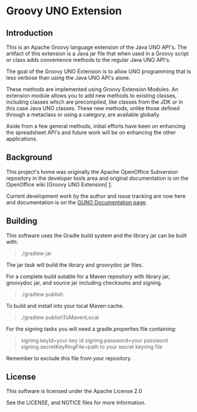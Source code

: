 Groovy UNO Extension
====================

Introduction
------------
This is an Apache Groovy language extension of the Java UNO API's. The artifact of this extension is a Java jar file 
that when used in a Groovy script or class adds convenience methods to the regular Java UNO API's.

The goal of the Groovy UNO Extension is to allow UNO programming that is less verbose than using the Java UNO API's alone.

These methods are implemented using Groovy Extension Modules. An extension module allows you to add new methods to 
existing classes, including classes which are precompiled, like classes from the JDK or in this case Java UNO classes. 
These new methods, unlike those defined through a metaclass or using a category, are available globally.

Aside from a few general methods, initial efforts have been on enhancing the spreadsheet API's and future work will be 
on enhancing the other applications. 

Background
------
This project's home was originally the Apache OpenOffice Subversion repository in the developer tools area and 
original documentation is on the OpenOffice wiki [Groovy UNO Extension] [1].

Current development work by the author and issue tracking are now here and documentation is on the [GUNO Documentation page][2].

Building
--------
This software uses the Gradle build system and the library jar can be built with:
> ./gradlew jar

The jar task will build the library and groovydoc jar files.

For a complete build sutable for a Maven repository with library jar, groovydoc jar, and source jar including checksums and signing.
> ./gradlew publish

To build and install into your local Maven cache.
> ./gradlew publishToMavenLocal

For the signing tasks you will need a gradle.properties file containing:
> signing.keyId=your key id 
> signing.password=your password
> signing.secretKeyRingFile=path to your secret keyring file

Remember to exclude this file from your repository.

License
-------
This software is licensed under the Apache License 2.0

See the LICENSE, and NOTICE files for more information.

[1]: https://wiki.openoffice.org/wiki/Groovy_UNO_Extension "Groovy UNO Extension"
[2]: https://cbmarcum.github.io/guno-extension/ "GUNO Documentation"
